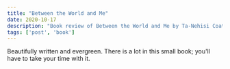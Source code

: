 ```yaml
---
title: "Between the World and Me"
date: 2020-10-17
description: "Book review of Between the World and Me by Ta-Nehisi Coates"
tags: ['post', 'book']
---
```

Beautifully written and evergreen. There is a lot in this small book; you'll have to take your time with it.
